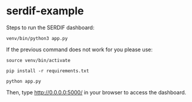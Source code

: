 # serdif-example
Steps to run the SERDIF dashboard:

`venv/bin/python3 app.py `

If the previous command does not work for you please use:

`source venv/bin/activate`

`pip install -r requirements.txt`

`python app.py`

Then, type http://0.0.0.0:5000/ in your browser to access the dashboard.